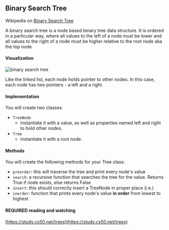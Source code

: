 ## Binary Search Tree

Wikipedia on [Binary Search Tree](http://en.wikipedia.org/wiki/Binary_search_tree)

A binary search tree is a node based binary tree data structure. It is ordered in a particular way, where all values to the left of a node must be lower and all values to the right of a node must be higher relative to the root node aka the top node

#### Visualization

![binary search tree](http://upload.wikimedia.org/wikipedia/commons/thumb/d/da/Binary_search_tree.svg/200px-Binary_search_tree.svg.png)

Like the linked list, each node holds pointer to other nodes. In this case, each node has two pointers - a left and a right.

#### Implementation
You will create two classes:
  - `TreeNode`
    - instantiate it with a value, as well as properties named left and right to hold other nodes.
  - `Tree`
    - instantiate it with a root node.

#### Methods

You will create the following methods for your Tree class:
  - `preorder`: this will traverse the tree and print every node's value
  - `search`: a recursive function that searches the tree for the value. Returns True if node exists, else returns False
  - `insert`: this should correctly insert a TreeNode in proper place (i.e.)
  - `inorder`: function that prints every node's value **in order** from lowest to highest


#### REQUIRED reading and watching
[https://study.cs50.net/trees](https://study.cs50.net/trees)